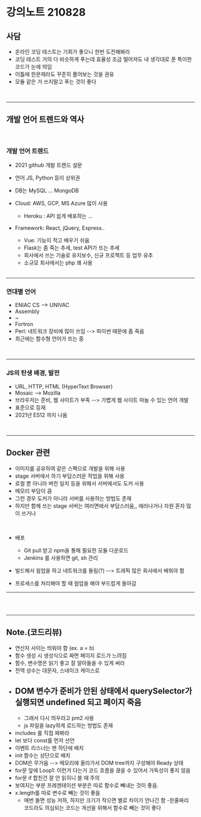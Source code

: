 # 강의노트 210828

## 사담

- 온라인 코딩 테스트는 기회가 좋으니 한번 도전해봐라
- 코딩 테스트 거의 다 비슷하게 푸는데 효율성 조금 떨어져도 내 생각대로 푼 특이한 코드가 눈에 띄임
- 이틀에 한문제라도 꾸준히 풀어보는 것을 권유
- 모듈 같은 거 쓰지말고 푸는 것이 좋다

<br>

---

## 개발 언어 트렌드와 역사

<br>

### 개발 언어 트렌드

- 2021 github 개발 트렌드 설문
- 언어 JS, Python 등이 상위권
- DB는 MySQL ... MongoDB
- Cloud: AWS, GCP, MS Azure 많이 사용
  - Heroku : API 쉽게 배포하는 ...
- Framework: React, jQuery, Express..

  - Vue: 기능이 적고 배우기 쉬움
  - Flask는 좀 죽는 추세, test API가 뜨는 추세
  - 회사에서 쓰는 기술로 유지보수, 신규 프로젝트 등 업무 유추
  - 소규모 회사에서는 php 꽤 사용

  <br>

---

### 연대별 언어

- ENIAC CS --> UNIVAC
- Assembly
- ~
- Fortron
- Perl: 네트워크 장비에 많이 쓰임 --> 파이썬 때문에 좀 죽음
- 최근에는 함수형 언어가 뜨는 중

<br>

---

### JS의 탄생 배경, 발전

- URL, HTTP, HTML (HyperText Browser)
- Mosaic --> Mozilla
- 브라우저는 준비, 웹 사이트가 부족 --> 가볍게 웹 사이트 마늘 수 있는 언어 개발
- 표준으로 등재
- 2021년 ES12 까지 나옴

<br>

---

## Docker 관련

- 이미지를 공유하여 같은 스펙으로 개발을 위해 사용
- stage 서버에서 하기 부담스러운 작업을 위해 사용
- 로컬 뿐 아니라 버전 일치 등을 위해서 서버에서도 도커 사용
- 메모리 부담이 큼
- 그런 경우 도커가 아니라 서버를 사용하는 방법도 존재
- 하지만 함께 쓰는 stage 서버는 여러면에서 부담스러움,, 에러나거나 자원 혼자 많이 쓰거나

<br>

- 배포

  - Git pull 받고 npm을 통해 필요한 모듈 다운로드
  - Jenkins 를 사용하면 git, sh 관리

- 빌드해서 웜업을 하고 네트워크를 돌림(?) --> 트레픽 많은 회사에서 배워야 함
- 프로세스를 처리해야 할 때 웜업을 해야 부드럽게 돌아감

---

##

<br>

---

## Note.(코드리뷰)

- 연산자 사이는 띄워야 함 (ex. a = b)
- 함수 생성 시 생성식으로 짜면 페이지 로드가 느려짐
- 함수, 변수명은 읽기 좋고 잘 알아들을 수 있게 써라
- 전역 상수는 대문자, 스네이크 케이스로
- ## DOM 변수가 준비가 안된 상태에서 querySelector가 실행되면 undefined 되고 페이지 죽음
  - 그래서 다시 띄우라고 pm2 사용
  - js 파일을 lazy하게 로드하는 방법도 존재
- includes 를 직접 짜봐라
- let 보다 const를 먼저 선언
- 이벤트 리스너는 맨 하단에 배치
- init 함수는 상단으로 배치
- DOM은 무거움 --> 메모리에 올라가서 DOM tree까지 구성해야 Ready 상태
- for문 앞에 Loop1: 이런거 다는거 코드 흐름을 끊을 수 있어서 가독성이 좋지 않음
- for문 if 합친건 잘 안 읽히니 쓸 때 주의
- 보여지는 부분 프레젠테이션 부분은 따로 함수로 빼내는 것이 좋음.
- x.length를 따로 변수로 빼는 것이 좋음
  - 매번 돌면 성능 저하, 하지만 크기가 작으면 별로 차이가 안나긴 함 -한줄짜리 코드라도 의심되는 코드는 개선을 위해서 함수로 빼는 것이 좋다
